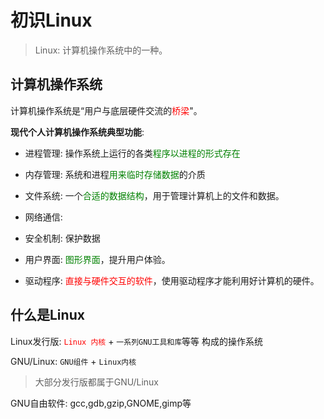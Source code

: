 # 初识Linux
> Linux: 计算机操作系统中的一种。

## 计算机操作系统
计算机操作系统是“用户与底层硬件交流的<font color = red>桥梁</font>"。

**现代个人计算机操作系统典型功能**:   
- 进程管理: 操作系统上运行的各类<font color = green>程序以进程的形式存在</font>  

- 内存管理: 系统和进程<font color = green>用来临时存储数据</font>的介质  

- 文件系统: 一个<font color = green>合适的数据结构</font>，用于管理计算机上的文件和数据。

- 网络通信:  

- 安全机制: 保护数据  

- 用户界面: <font color = green>图形界面</font>，提升用户体验。

- 驱动程序: <font color = red>直接与硬件交互的软件</font>，使用驱动程序才能利用好计算机的硬件。

## 什么是Linux
Linux发行版:  <font color = red>`Linux 内核` </font>+ `一系列GNU工具和库`等等 构成的操作系统  

GNU/Linux: `GNU组件` + `Linux内核`
> 大部分发行版都属于GNU/Linux

GNU自由软件: gcc,gdb,gzip,GNOME,gimp等

